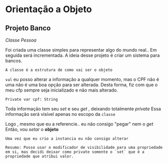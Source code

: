 # Orientação a Objeto

## Projeto Banco
*Classe Pessoa* 

Foi criada uma classe simples para representar algo do mundo real.. 
Em seguida será incrementada.
A ideia desse projeto é criar um sistema para bancos.

`A classe é a estrutura de como vai ser o objeto`

`val`   eu posso alterar a informação a qualquer momento, mas o  CPF não é uma não é uma boa opção para ser alterada.
Desta forma, fiz com que o meu cfp sempre seja inicializado e não mais alterado.

`Private var cpf: String`

Toda informação tem seu *set* e seu *get* , deixando totalmente *private* 
Essa informação será visível apenas no escopo da `classe`

Logo , mesmo que eu a referencie.. eu não consigo "pegar" nem o *get*
Então, vou *setar* o **objeto**

`Uma vez que eu crio a instancia eu não consigo alterar`
~~~
Resumo: Posso usar o modificador de visibilidade para uma propriedade em si, mas decidi deixar como private somente o `set` que é a propriedade que atribui valor.
~~~
